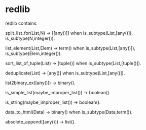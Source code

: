 redlib
======
redlib contains:

  split_list_for(List,N) -> [[any()]] when is_subtype(List,[any()]), is_subtype(N,integer()).

  list_element(List,Elem) -> term() when is_subtype(List,[any()]), is_subtype(Elem,integer()).

  sort_list_of_tuple(List) -> [tuple()] when is_subtype(List,[tuple()]).

  deduplicate(List) -> [any()] when is_subtype(List,[any()]).

  list2binary_ex([any()]) -> binary().

  is_simple_list(maybe_improper_list()) -> boolean().

  is_string(maybe_improper_list()) -> boolean().

  data_to_html(Data) -> binary() when is_subtype(Data,term()).

 absolete_append([any()]) -> list().
